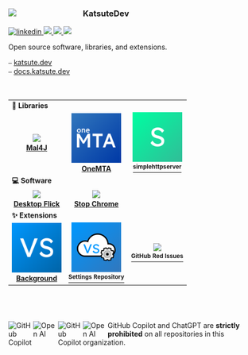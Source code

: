<div>
    <a href="https://github.com/KatsuteDev">
        <img align="left" width="150" src="https://avatars.githubusercontent.com/u/87244777?v=4">
    </a>
    <h3>KatsuteDev</h3>
    <a href="https://www.linkedin.com/in/keith-chiu">
        <img alt="linkedin" src="https://img.shields.io/static/v1?label=&message=LinkedIn&style=for-the-badge&logo=LinkedIn&color=0A66C2&logoColor=white">
    </a>
    <a href="https://wellfound.com/u/katsute">
        <img src="https://img.shields.io/static/v1?label=&message=AngelList&style=for-the-badge&logo=AngelList&color=000000&logoColor=white">
    </a>
    <a href="https://ko-fi.com/katsute">
        <img src="https://img.shields.io/static/v1?label=&message=Ko-fi&style=for-the-badge&logo=KoFi&color=FF5E5B&logoColor=white">
    </a>
    <a href="https://paypal.me/katsutedev">
        <img src="https://img.shields.io/static/v1?label=&message=PayPal&style=for-the-badge&logo=paypal&color=00457C&logoColor=black">
    </a>
    <p>Open source software, libraries, and extensions.</p>
    ⎯ <a href="https://katsute.dev/">katsute.dev</a>
    <br>
    ⎯ <a href="https://docs.katsute.dev/">docs.katsute.dev</a>
    </ul>
</div>

<br>
<br>

<table align="center">
    <tr>
        <td colspan="3">
            <b>📘 Libraries</b>
        </td>
    </tr>
    <tr>
        <td align="center">
            <a href="https://github.com/KatsuteDev/Mal4J#readme">
                <img src="https://raw.githubusercontent.com/KatsuteDev/Mal4J/main/assets/logo-sq.png" width="100">
                <br>
                <b>Mal4J</b>
            </a>
        </td>
        <td align="center">
            <a href="https://github.com/KatsuteDev/OneMTA#readme">
                <img src="https://raw.githubusercontent.com/KatsuteDev/OneMTA/main/assets/icon.png" width="100">
                <br>
                <b>OneMTA</b>
            </a>
        </td>
        <td align="center">
            <a href="https://github.com/KatsuteDev/simplehttpserver#readme">
                <img src="https://raw.githubusercontent.com/KatsuteDev/simplehttpserver/main/assets/icon.png" width="100">
                <br>
                <b><sup>simplehttpserver</sup></b>
            </a>
        </td>
    </td>
    <tr>
        <td colspan="3">
            <b>💻 Software</b>
        </td>
    </tr>
    <tr>
        <td align="center">
            <a href="https://github.com/KatsuteDev/Desktop-Flick#readme">
                <img src="https://raw.githubusercontent.com/KatsuteDev/Desktop-Flick/main/assets/logo.png" width="100">
                <br>
                <b>Desktop Flick</b>
            </a>
        </td>
        <td align="center">
            <a href="https://github.com/KatsuteDev/Stop-Chrome#readme">
                <img src="https://raw.githubusercontent.com/KatsuteDev/Stop-Chrome/main/assets/icon.png" width="100">
                <br>
                <b>Stop Chrome</b>
            </a>
        </td>
        <td align="center">
        </td>
    </tr>
    <tr>
        <td colspan="3">
            <b>✨ Extensions</b>
        </td>
    </tr>
    <tr>
        <td align="center">
            <a href="https://github.com/KatsuteDev/Background#readme">
                <img src="https://raw.githubusercontent.com/KatsuteDev/Background/main/assets/icon.png" width="100">
                <br>
                <b>Background</b>
            </a>
        </td>
        <td align="center">
            <a href="https://github.com/KatsuteDev/Settings-Repository#readme">
                <img src="https://raw.githubusercontent.com/KatsuteDev/Settings-Repository/main/assets/icon.png" width="100">
                <br>
                <b><sup>Settings Repository</sup></b>
            </a>
        </td>
        <td align="center">
            <a href="https://github.com/KatsuteDev/GitHub-Red-Issues#readme">
                <img src="https://raw.githubusercontent.com/KatsuteDev/GitHub-Red-Issues/main/assets/icon.png" width="100">
                <br>
                <sup><b>GitHub Red Issues</b></sup>
            </a>
        </td>
    </tr>
</table>

<div>
    <h2>&nbsp;</h2>
    <img alt="GitHub Copilot" align="left" src="https://raw.githubusercontent.com/Katsute/Manager/main/assets/copilot-dark.png#gh-dark-mode-only" width="50">
    <img alt="Open AI" align="left" src="https://raw.githubusercontent.com/Katsute/Manager/main/assets/openai-dark.png#gh-dark-mode-only" width="50">
    <img alt="GitHub Copilot" align="left" src="https://raw.githubusercontent.com/Katsute/Manager/main/assets/copilot-light.png#gh-light-mode-only" width="50">
    <img alt="Open AI" align="left" src="https://raw.githubusercontent.com/Katsute/Manager/main/assets/openai-light.png#gh-light-mode-only" width="50">
    <p>GitHub Copilot and ChatGPT are <b>strictly prohibited</b> on all repositories in this organization.</p>
</div>